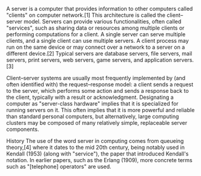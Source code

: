 A server is a computer that provides information to other computers called "clients" on computer network.[1] This architecture is called the client–server model. Servers can provide various functionalities, often called "services", such as sharing data or resources among multiple clients or performing computations for a client. A single server can serve multiple clients, and a single client can use multiple servers. A client process may run on the same device or may connect over a network to a server on a different device.[2] Typical servers are database servers, file servers, mail servers, print servers, web servers, game servers, and application servers.[3]

Client–server systems are usually most frequently implemented by (and often identified with) the request–response model: a client sends a request to the server, which performs some action and sends a response back to the client, typically with a result or acknowledgment. Designating a computer as "server-class hardware" implies that it is specialized for running servers on it. This often implies that it is more powerful and reliable than standard personal computers, but alternatively, large computing clusters may be composed of many relatively simple, replaceable server components.

History
The use of the word server in computing comes from queueing theory,[4] where it dates to the mid 20th century, being notably used in Kendall (1953) (along with "service"), the paper that introduced Kendall's notation. In earlier papers, such as the Erlang (1909), more concrete terms such as "[telephone] operators" are used.
